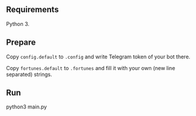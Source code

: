 ## Requirements

Python 3.

## Prepare

Copy `config.default` to `.config` and write Telegram token of your bot there.

Copy `fortunes.default` to `.fortunes` and fill it with your own (new line separated) strings.

## Run

python3 main.py
